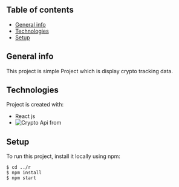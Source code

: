 ## Table of contents
* [General info](#general-info)
* [Technologies](#technologies)
* [Setup](#setup)

## General info
This project is simple Project which is display crypto tracking data.
	
## Technologies
Project is created with:
* React js
* ![ Crypto Api from ](https://www.coingecko.com/en/api/documentation)

	
## Setup
To run this project, install it locally using npm:

```
$ cd ../r
$ npm install
$ npm start
```
